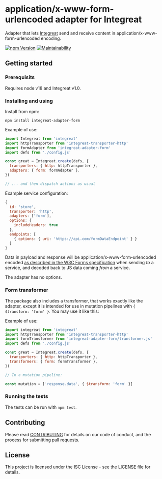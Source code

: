 # application/x-www-form-urlencoded adapter for Integreat

Adapter that lets
[Integreat](https://github.com/integreat-io/integreat) send and receive content
in application/x-www-form-urlencoded encoding.

[![npm Version](https://img.shields.io/npm/v/integreat-adapter-form.svg)](https://www.npmjs.com/package/integreat-adapter-form)
[![Maintainability](https://api.codeclimate.com/v1/badges/6331723a6ff61de5f232/maintainability)](https://codeclimate.com/github/integreat-io/integreat-adapter-form/maintainability)

## Getting started

### Prerequisits

Requires node v18 and Integreat v1.0.

### Installing and using

Install from npm:

```
npm install integreat-adapter-form
```

Example of use:

```javascript
import Integreat from 'integreat'
import httpTransporter from 'integreat-transporter-http'
import formAdapter from 'integreat-adapter-form'
import defs from './config.js'

const great = Integreat.create(defs, {
  transporters: { http: httpTransporter },
  adapters: { form: formAdapter },
})

// ... and then dispatch actions as usual
```

Example service configuration:

```javascript
{
  id: 'store',
  transporter: 'http',
  adapters: ['form'],
  options: {
    includeHeaders: true
  },
  endpoints: [
    { options: { uri: 'https://api.com/formDataEndpoint' } }
  ]
}
```

Data in payload and response will be application/x-www-form-urlencoded encoded
[as described in the W3C Forms specification](https://www.w3.org/TR/html401/interact/forms.html#didx-applicationx-www-form-urlencoded)
when sending _to_ a service, and decoded back to JS data coming _from_ a
service.

The adapter has no options.

### Form transformer

The package also includes a transformer, that works exactly like the adapter,
except it is intended for use in mutation pipelines with
`{ $transform: 'form' }`. You may use it like this:

Example of use:

```javascript
import integreat from 'integreat'
import httpTransporter from 'integreat-transporter-http'
import formTransformer from 'integreat-adapter-form/transformer.js'
import defs from './config.js'

const great = Integreat.create(defs, {
  transporters: { http: httpTransporter },
  transformers: { form: formTransformer },
})

// In a mutation pipeline:

const mutation = ['response.data', { $transform: 'form' }]
```

### Running the tests

The tests can be run with `npm test`.

## Contributing

Please read
[CONTRIBUTING](https://github.com/integreat-io/integreat-adapter-form/blob/master/CONTRIBUTING.md)
for details on our code of conduct, and the process for submitting pull
requests.

## License

This project is licensed under the ISC License - see the
[LICENSE](https://github.com/integreat-io/integreat-adapter-form/blob/master/LICENSE)
file for details.
